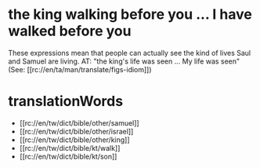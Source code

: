 # the king walking before you ... I have walked before you

These expressions mean that people can actually see the kind of lives Saul and Samuel are living. AT: "the king's life was seen ... My life was seen" (See: [[rc://en/ta/man/translate/figs-idiom]])

# translationWords

* [[rc://en/tw/dict/bible/other/samuel]]
* [[rc://en/tw/dict/bible/other/israel]]
* [[rc://en/tw/dict/bible/other/king]]
* [[rc://en/tw/dict/bible/kt/walk]]
* [[rc://en/tw/dict/bible/kt/son]]